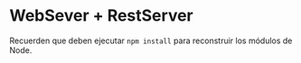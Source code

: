 # WebSever + RestServer

Recuerden que deben ejecutar ```npm install``` para reconstruir los módulos de Node.